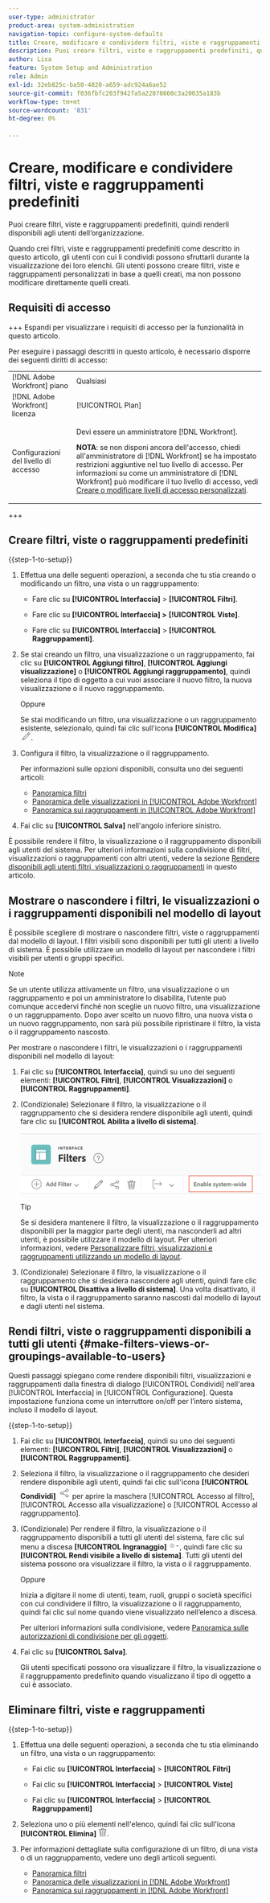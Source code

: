 ```yaml
---
user-type: administrator
product-area: system-administration
navigation-topic: configure-system-defaults
title: Creare, modificare e condividere filtri, viste e raggruppamenti predefiniti
description: Puoi creare filtri, viste e raggruppamenti predefiniti, quindi renderli disponibili agli utenti dell’organizzazione.
author: Lisa
feature: System Setup and Administration
role: Admin
exl-id: 32eb825c-ba50-4820-a659-adc924a6ae52
source-git-commit: f036fbfc203f942fa5a22070860c3a20035a183b
workflow-type: tm+mt
source-wordcount: '831'
ht-degree: 0%

---
```


# Creare, modificare e condividere filtri, viste e raggruppamenti predefiniti

<!--
<p data-mc-conditions="QuicksilverOrClassic.Draft mode">***DON'T DELETE, DRAFT OR HIDE THIS ARTICLE. IT IS LINKED TO THE PRODUCT, THROUGH THE CONTEXT SENSITIVE HELP LINKS. **</p>
-->

Puoi creare filtri, viste e raggruppamenti predefiniti, quindi renderli disponibili agli utenti dell’organizzazione.

Quando crei filtri, viste e raggruppamenti predefiniti come descritto in questo articolo, gli utenti con cui li condividi possono sfruttarli durante la visualizzazione dei loro elenchi. Gli utenti possono creare filtri, viste e raggruppamenti personalizzati in base a quelli creati, ma non possono modificare direttamente quelli creati.

## Requisiti di accesso

+++ Espandi per visualizzare i requisiti di accesso per la funzionalità in questo articolo.

Per eseguire i passaggi descritti in questo articolo, è necessario disporre dei seguenti diritti di accesso:

<table style="table-layout:auto"> 
 <col> 
 <col> 
 <tbody> 
  <tr> 
   <td role="rowheader">[!DNL Adobe Workfront] piano</td> 
   <td>Qualsiasi</td> 
  </tr> 
  <tr> 
   <td role="rowheader">[!DNL Adobe Workfront] licenza</td> 
   <td>[!UICONTROL Plan]</td> 
  </tr> 
  <tr> 
   <td role="rowheader">Configurazioni del livello di accesso</td> 
   <td> <p>Devi essere un amministratore [!DNL Workfront].</p> <p><b>NOTA</b>: se non disponi ancora dell'accesso, chiedi all'amministratore di [!DNL Workfront] se ha impostato restrizioni aggiuntive nel tuo livello di accesso. Per informazioni su come un amministratore di [!DNL Workfront] può modificare il tuo livello di accesso, vedi <a href="../../../administration-and-setup/add-users/configure-and-grant-access/create-modify-access-levels.md" class="MCXref xref">Creare o modificare livelli di accesso personalizzati</a>.</p> </td> 
  </tr> 
 </tbody> 
</table>

+++

## Creare filtri, viste o raggruppamenti predefiniti

{{step-1-to-setup}}

1. Effettua una delle seguenti operazioni, a seconda che tu stia creando o modificando un filtro, una vista o un raggruppamento:

   * Fare clic su **[!UICONTROL Interfaccia]** > **[!UICONTROL Filtri]**.

   * Fare clic su **[!UICONTROL Interfaccia] >** **[!UICONTROL Viste]**.

   * Fare clic su **[!UICONTROL Interfaccia]** > **[!UICONTROL Raggruppamenti]**.

1. Se stai creando un filtro, una visualizzazione o un raggruppamento, fai clic su **[!UICONTROL Aggiungi filtro]**, **[!UICONTROL Aggiungi visualizzazione]** o **[!UICONTROL Aggiungi raggruppamento]**, quindi seleziona il tipo di oggetto a cui vuoi associare il nuovo filtro, la nuova visualizzazione o il nuovo raggruppamento.

   Oppure

   Se stai modificando un filtro, una visualizzazione o un raggruppamento esistente, selezionalo, quindi fai clic sull&#39;icona **[!UICONTROL Modifica]** ![Modifica icona](assets/edit-icon.png).

1. Configura il filtro, la visualizzazione o il raggruppamento.

   Per informazioni sulle opzioni disponibili, consulta uno dei seguenti articoli:

   * [Panoramica filtri](../../../reports-and-dashboards/reports/reporting-elements/filters-overview.md)
   * [Panoramica delle visualizzazioni in [!UICONTROL Adobe Workfront]](../../../reports-and-dashboards/reports/reporting-elements/views-overview.md)
   * [Panoramica sui raggruppamenti in [!UICONTROL Adobe Workfront]](../../../reports-and-dashboards/reports/reporting-elements/groupings-overview.md)

1. Fai clic su **[!UICONTROL Salva]** nell&#39;angolo inferiore sinistro.

È possibile rendere il filtro, la visualizzazione o il raggruppamento disponibili agli utenti del sistema. Per ulteriori informazioni sulla condivisione di filtri, visualizzazioni o raggruppamenti con altri utenti, vedere la sezione [Rendere disponibili agli utenti filtri, visualizzazioni o raggruppamenti](#make-filters-views-or-groupings-available-to-users) in questo articolo.


## Mostrare o nascondere i filtri, le visualizzazioni o i raggruppamenti disponibili nel modello di layout

È possibile scegliere di mostrare o nascondere filtri, viste o raggruppamenti dal modello di layout. I filtri visibili sono disponibili per tutti gli utenti a livello di sistema. È possibile utilizzare un modello di layout per nascondere i filtri visibili per utenti o gruppi specifici.

>[!NOTE]
>
>Se un utente utilizza attivamente un filtro, una visualizzazione o un raggruppamento e poi un amministratore lo disabilita, l’utente può comunque accedervi finché non sceglie un nuovo filtro, una visualizzazione o un raggruppamento. Dopo aver scelto un nuovo filtro, una nuova vista o un nuovo raggruppamento, non sarà più possibile ripristinare il filtro, la vista o il raggruppamento nascosto.

Per mostrare o nascondere i filtri, le visualizzazioni o i raggruppamenti disponibili nel modello di layout:

1. Fai clic su **[!UICONTROL Interfaccia]**, quindi su uno dei seguenti elementi: **[!UICONTROL Filtri]**, **[!UICONTROL Visualizzazioni]** o **[!UICONTROL Raggruppamenti]**.

1. (Condizionale) Selezionare il filtro, la visualizzazione o il raggruppamento che si desidera rendere disponibile agli utenti, quindi fare clic su **[!UICONTROL Abilita a livello di sistema]**.

   ![](assets/enable-system-wide-fvg.png)

   >[!TIP]
   >
   >Se si desidera mantenere il filtro, la visualizzazione o il raggruppamento disponibili per la maggior parte degli utenti, ma nasconderli ad altri utenti, è possibile utilizzare il modello di layout. Per ulteriori informazioni, vedere [Personalizzare filtri, visualizzazioni e raggruppamenti utilizzando un modello di layout](/help/quicksilver/administration-and-setup/customize-workfront/use-layout-templates/customize-fvg-list-controls-layout-template.md).

1. (Condizionale) Selezionare il filtro, la visualizzazione o il raggruppamento che si desidera nascondere agli utenti, quindi fare clic su **[!UICONTROL Disattiva a livello di sistema]**. Una volta disattivato, il filtro, la vista o il raggruppamento saranno nascosti dal modello di layout e dagli utenti nel sistema.


## Rendi filtri, viste o raggruppamenti disponibili a tutti gli utenti {#make-filters-views-or-groupings-available-to-users}

Questi passaggi spiegano come rendere disponibili filtri, visualizzazioni e raggruppamenti dalla finestra di dialogo [!UICONTROL Condividi] nell&#39;area [!UICONTROL Interfaccia] in [!UICONTROL Configurazione]. Questa impostazione funziona come un interruttore on/off per l’intero sistema, incluso il modello di layout.

{{step-1-to-setup}}

1. Fai clic su **[!UICONTROL Interfaccia]**, quindi su uno dei seguenti elementi: **[!UICONTROL Filtri]**, **[!UICONTROL Visualizzazioni]** o **[!UICONTROL Raggruppamenti]**.

1. Seleziona il filtro, la visualizzazione o il raggruppamento che desideri rendere disponibile agli utenti, quindi fai clic sull&#39;icona **[!UICONTROL Condividi]** ![Condividi icona](assets/share-icon.png) per aprire la maschera [!UICONTROL Accesso al filtro], [!UICONTROL Accesso alla visualizzazione] o [!UICONTROL Accesso al raggruppamento].
1. (Condizionale) Per rendere il filtro, la visualizzazione o il raggruppamento disponibili a tutti gli utenti del sistema, fare clic sul menu a discesa **[!UICONTROL Ingranaggio]** ![](assets/gear-menu-for-sharing-items.png), quindi fare clic su **[!UICONTROL Rendi visibile a livello di sistema]**. Tutti gli utenti del sistema possono ora visualizzare il filtro, la vista o il raggruppamento.

   Oppure

   Inizia a digitare il nome di utenti, team, ruoli, gruppi o società specifici con cui condividere il filtro, la visualizzazione o il raggruppamento, quindi fai clic sul nome quando viene visualizzato nell’elenco a discesa.

   Per ulteriori informazioni sulla condivisione, vedere [Panoramica sulle autorizzazioni di condivisione per gli oggetti](../../../workfront-basics/grant-and-request-access-to-objects/sharing-permissions-on-objects-overview.md).

1. Fai clic su **[!UICONTROL Salva]**.

   Gli utenti specificati possono ora visualizzare il filtro, la visualizzazione o il raggruppamento predefinito quando visualizzano il tipo di oggetto a cui è associato.

## Eliminare filtri, viste e raggruppamenti

{{step-1-to-setup}}

1. Effettua una delle seguenti operazioni, a seconda che tu stia eliminando un filtro, una vista o un raggruppamento:

   * Fai clic su **[!UICONTROL Interfaccia]** > **[!UICONTROL Filtri]**

   * Fai clic su **[!UICONTROL Interfaccia]** > **[!UICONTROL Viste]**

   * Fai clic su **[!UICONTROL Interfaccia]** > **[!UICONTROL Raggruppamenti]**

1. Seleziona uno o più elementi nell&#39;elenco, quindi fai clic sull&#39;icona **[!UICONTROL Elimina]** ![Elimina](assets/delete.png).
1. Per informazioni dettagliate sulla configurazione di un filtro, di una vista o di un raggruppamento, vedere uno degli articoli seguenti.

   * [Panoramica filtri](../../../reports-and-dashboards/reports/reporting-elements/filters-overview.md)
   * [Panoramica delle visualizzazioni in [!DNL Adobe Workfront]](../../../reports-and-dashboards/reports/reporting-elements/views-overview.md)
   * [Panoramica sui raggruppamenti in [!DNL Adobe Workfront]](../../../reports-and-dashboards/reports/reporting-elements/groupings-overview.md)
